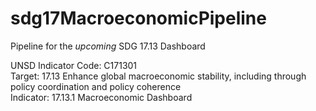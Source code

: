# sdg17MacroeconomicPipeline

Pipeline for the *upcoming* SDG 17.13 Dashboard

UNSD Indicator Code: C171301  
Target: 17.13 Enhance global macroeconomic stability, including through policy coordination and policy coherence  
Indicator: 17.13.1 Macroeconomic Dashboard 
